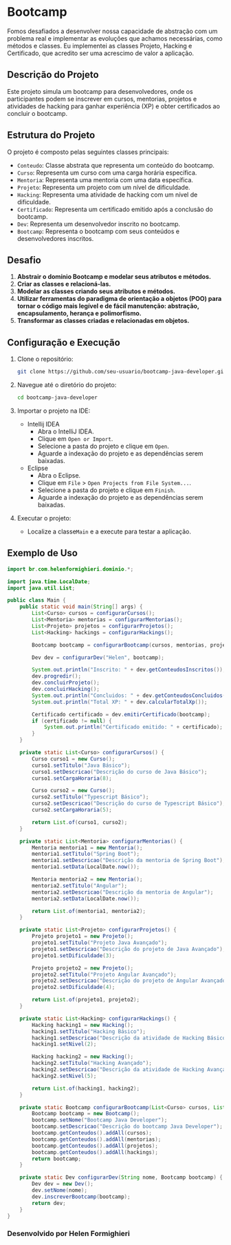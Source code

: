 # Bootcamp 

Fomos desafiados a desenvolver nossa capacidade de abstração com um problema real e implementar as evoluções que achamos necessárias, como métodos e classes. Eu implementei as classes Projeto, Hacking e Certificado, que acredito ser uma acrescimo de valor a aplicação.

## Descrição do Projeto

Este projeto simula um bootcamp para desenvolvedores, onde os participantes podem se inscrever em cursos, mentorias, projetos e atividades de hacking para ganhar experiência (XP) e obter certificados ao concluir o bootcamp.

## Estrutura do Projeto

O projeto é composto pelas seguintes classes principais:

- `Conteudo`: Classe abstrata que representa um conteúdo do bootcamp.
- `Curso`: Representa um curso com uma carga horária específica.
- `Mentoria`: Representa uma mentoria com uma data específica.
- `Projeto`: Representa um projeto com um nível de dificuldade.
- `Hacking`: Representa uma atividade de hacking com um nível de dificuldade.
- `Certificado`: Representa um certificado emitido após a conclusão do bootcamp.
- `Dev`: Representa um desenvolvedor inscrito no bootcamp.
- `Bootcamp`: Representa o bootcamp com seus conteúdos e desenvolvedores inscritos.

## Desafio

1. **Abstrair o domínio Bootcamp e modelar seus atributos e métodos.**
2. **Criar as classes e relacioná-las.**
3. **Modelar as classes criando seus atributos e métodos.**
4. **Utilizar ferramentas do paradigma de orientação a objetos (POO) para tornar o código mais legível e de fácil manutenção: abstração, encapsulamento, herança e polimorfismo.**
5. **Transformar as classes criadas e relacionadas em objetos.**

## Configuração e Execução

1. Clone o repositório:
    ```sh
    git clone https://github.com/seu-usuario/bootcamp-java-developer.git
    ```

2. Navegue até o diretório do projeto:
    ```sh
    cd bootcamp-java-developer
    ```
3. Importar o projeto na IDE:
   - Intellij IDEA
      - Abra o IntelliJ IDEA.
      - Clique em `Open or Import`.
      - Selecione a pasta do projeto e clique em `Open`.
      - Aguarde a indexação do projeto e as dependências serem baixadas.
   - Eclipse
        - Abra o Eclipse.
        - Clique em `File` > `Open Projects from File System...`.
        - Selecione a pasta do projeto e clique em `Finish`.
        - Aguarde a indexação do projeto e as dependências serem baixadas.
4. Executar o projeto:
    - Localize a classe`Main` e a execute para testar a aplicação.
   
## Exemplo de Uso

```java
import br.com.helenformighieri.dominio.*;

import java.time.LocalDate;
import java.util.List;

public class Main {
    public static void main(String[] args) {
        List<Curso> cursos = configurarCursos();
        List<Mentoria> mentorias = configurarMentorias();
        List<Projeto> projetos = configurarProjetos();
        List<Hacking> hackings = configurarHackings();

        Bootcamp bootcamp = configurarBootcamp(cursos, mentorias, projetos, hackings);

        Dev dev = configurarDev("Helen", bootcamp);

        System.out.println("Inscrito: " + dev.getConteudosInscritos());
        dev.progredir();
        dev.concluirProjeto();
        dev.concluirHacking();
        System.out.println("Concluidos: " + dev.getConteudosConcluidos());
        System.out.println("Total XP: " + dev.calcularTotalXp());

        Certificado certificado = dev.emitirCertificado(bootcamp);
        if (certificado != null) {
            System.out.println("Certificado emitido: " + certificado);
        }
    }

    private static List<Curso> configurarCursos() {
        Curso curso1 = new Curso();
        curso1.setTitulo("Java Básico");
        curso1.setDescricao("Descrição do curso de Java Básico");
        curso1.setCargaHoraria(8);

        Curso curso2 = new Curso();
        curso2.setTitulo("Typescript Básico");
        curso2.setDescricao("Descrição do curso de Typescript Básico");
        curso2.setCargaHoraria(5);

        return List.of(curso1, curso2);
    }

    private static List<Mentoria> configurarMentorias() {
        Mentoria mentoria1 = new Mentoria();
        mentoria1.setTitulo("Spring Boot");
        mentoria1.setDescricao("Descrição da mentoria de Spring Boot");
        mentoria1.setData(LocalDate.now());

        Mentoria mentoria2 = new Mentoria();
        mentoria2.setTitulo("Angular");
        mentoria2.setDescricao("Descrição da mentoria de Angular");
        mentoria2.setData(LocalDate.now());

        return List.of(mentoria1, mentoria2);
    }

    private static List<Projeto> configurarProjetos() {
        Projeto projeto1 = new Projeto();
        projeto1.setTitulo("Projeto Java Avançado");
        projeto1.setDescricao("Descrição do projeto de Java Avançado");
        projeto1.setDificuldade(3);

        Projeto projeto2 = new Projeto();
        projeto2.setTitulo("Projeto Angular Avançado");
        projeto2.setDescricao("Descrição do projeto de Angular Avançado");
        projeto2.setDificuldade(4);

        return List.of(projeto1, projeto2);
    }

    private static List<Hacking> configurarHackings() {
        Hacking hacking1 = new Hacking();
        hacking1.setTitulo("Hacking Básico");
        hacking1.setDescricao("Descrição da atividade de Hacking Básico");
        hacking1.setNivel(2);

        Hacking hacking2 = new Hacking();
        hacking2.setTitulo("Hacking Avançado");
        hacking2.setDescricao("Descrição da atividade de Hacking Avançado");
        hacking2.setNivel(5);

        return List.of(hacking1, hacking2);
    }

    private static Bootcamp configurarBootcamp(List<Curso> cursos, List<Mentoria> mentorias, List<Projeto> projetos, List<Hacking> hackings) {
        Bootcamp bootcamp = new Bootcamp();
        bootcamp.setNome("Bootcamp Java Developer");
        bootcamp.setDescricao("Descrição do bootcamp Java Developer");
        bootcamp.getConteudos().addAll(cursos);
        bootcamp.getConteudos().addAll(mentorias);
        bootcamp.getConteudos().addAll(projetos);
        bootcamp.getConteudos().addAll(hackings);
        return bootcamp;
    }

    private static Dev configurarDev(String nome, Bootcamp bootcamp) {
        Dev dev = new Dev();
        dev.setNome(nome);
        dev.inscreverBootcamp(bootcamp);
        return dev;
    }
}
```

### Desenvolvido por Helen Formighieri

